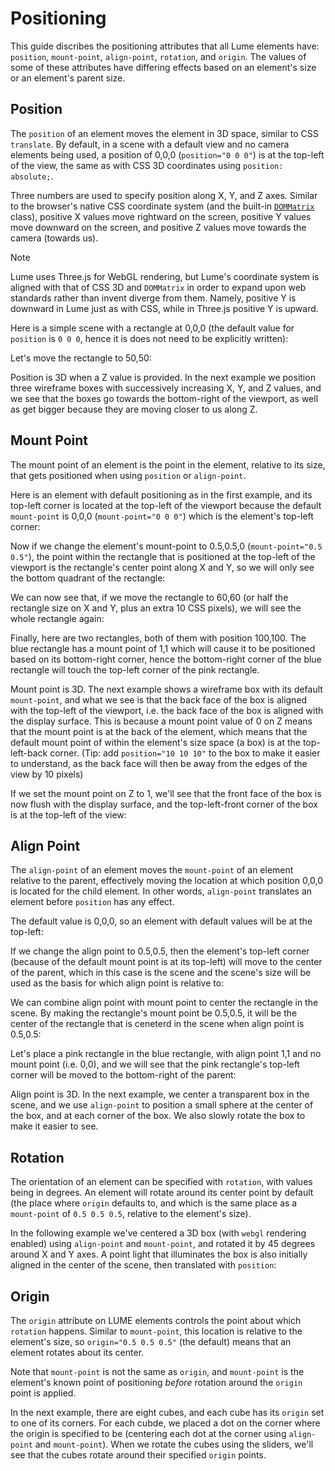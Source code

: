 # Positioning

This guide discribes the positioning attributes that all Lume elements have:
`position`, `mount-point`, `align-point`, `rotation`, and `origin`. The values
of some of these attributes have differing effects based on an element's size or
an element's parent size.

## Position

The `position` of an element moves the element in 3D space, similar to CSS
`translate`. By default, in a scene with a default view and no camera elements
being used, a position of 0,0,0 (`position="0 0 0"`) is at the top-left of the
view, the same as with CSS 3D coordinates using `position: absolute;`.

Three numbers are used to specify position along X, Y, and Z axes. Similar to
the browser's native CSS coordinate system (and the built-in
[`DOMMatrix`](https://developer.mozilla.org/en-US/docs/Web/API/DOMMatrix)
class), positive X values move rightward on the screen, positive Y values move
downward on the screen, and positive Z values move towards the camera (towards
us).

> [!NOTE]
> Lume uses Three.js for WebGL rendering, but Lume's coordinate system is
> aligned with that of CSS 3D and `DOMMatrix` in order to expand upon web
> standards rather than invent diverge from them. Namely, positive Y is downward
> in Lume just as with CSS, while in Three.js positive Y is upward.

Here is a simple scene with a rectangle at 0,0,0 (the default value for
`position` is `0 0 0`, hence it is does not need to be explicitly written):

<live-code>
<template>
  <base href="${host}" />
  <script src="./importmap.js"></script>
  <script>import('lume')</script>

  <style> html, body {height: 100%; margin: 0} </style>

  <lume-scene>
    <lume-element3d size="100 100" style="background: blue;"></lume-element3d>
  </lume-scene>
</template>
</live-code>

Let's move the rectangle to 50,50:

<live-code>
<template>
  <base href="${host}" />
  <script src="./importmap.js"></script>
  <script>import('lume')</script>

  <style> html, body {height: 100%; margin: 0} </style>

  <lume-scene>
    <lume-element3d size="100 100" position="50 50" style="background: blue;"></lume-element3d>
  </lume-scene>
</template>
</live-code>

Position is 3D when a Z value is provided. In the next example we position three
wireframe boxes with successively increasing X, Y, and Z values, and we see that the boxes
go towards the bottom-right of the viewport, as well as get bigger because they
are moving closer to us along Z.

<live-code>
<template>
  <base href="${host}" />
  <script src="./importmap.js"></script>
  <script>import('lume')</script>

  <style> html, body {height: 100%; margin: 0} </style>

  <lume-scene webgl>
    <lume-box size="50 50 50" position="50 50 50" has="basic-material" color="blue" wireframe></lume-box>
    <lume-box size="50 50 50" position="200 100 250" has="basic-material" color="blue" wireframe></lume-box>
    <lume-box size="50 50 50" position="300 150 450" has="basic-material" color="blue" wireframe></lume-box>
  </lume-scene>
</template>
</live-code>

## Mount Point

The mount point of an element is the point in the element, relative to its size, that gets positioned
when using `position` or `align-point`.

Here is an element with default positioning as in the first example, and its
top-left corner is located at the top-left of the viewport because the default
`mount-point` is 0,0,0 (`mount-point="0 0 0"`) which is the element's top-left corner:

<live-code>
<template>
  <base href="${host}" />
  <script src="./importmap.js"></script>
  <script>import('lume')</script>

  <style> html, body {height: 100%; margin: 0} </style>

  <lume-scene>
    <lume-element3d size="100 100" style="background: blue;"></lume-element3d>
  </lume-scene>
</template>
</live-code>

Now if we change the element's mount-point to 0.5,0.5,0 (`mount-point="0.5
0.5"`), the point within the rectangle that is positioned at the top-left of the
viewport is the rectangle's center point along X and Y, so we will only see the
bottom quadrant of the rectangle:

<live-code>
<template>
  <base href="${host}" />
  <script src="./importmap.js"></script>
  <script>import('lume')</script>

  <style> html, body {height: 100%; margin: 0} </style>

  <lume-scene>
    <lume-element3d size="100 100" mount-point="0.5 0.5" style="background: blue;"></lume-element3d>
  </lume-scene>
</template>
</live-code>

We can now see that, if we move the rectangle to 60,60 (or half the rectangle
size on X and Y, plus an extra 10 CSS pixels), we will see the whole rectangle
again:

<live-code>
<template>
  <base href="${host}" />
  <script src="./importmap.js"></script>
  <script>import('lume')</script>

  <style> html, body {height: 100%; margin: 0} </style>

  <lume-scene>
    <lume-element3d size="100 100" position="60 60" mount-point="0.5 0.5" style="background: blue;"></lume-element3d>
  </lume-scene>
</template>
</live-code>

Finally, here are two rectangles, both of them with position 100,100. The blue
rectangle has a mount point of 1,1 which will cause it to be positioned based on
its bottom-right corner, hence the bottom-right corner of the blue rectangle
will touch the top-left corner of the pink rectangle.

<live-code>
<template>
  <base href="${host}" />
  <script src="./importmap.js"></script>
  <script>import('lume')</script>

  <style> html, body {height: 100%; margin: 0} </style>

  <lume-scene>
    <lume-element3d size="100 100" position="100 100" mount-point="1 1" style="background: blue;"></lume-element3d>
    <lume-element3d size="100 100" position="100 100" mount-point="0 0" style="background: deeppink;"></lume-element3d>
  </lume-scene>
</template>
</live-code>

Mount point is 3D. The next example shows a wireframe box with its default
`mount-point`, and what we see is that the back face of the box is aligned with
the top-left of the viewport, i.e. the back face of the box is aligned with the
display surface. This is because a mount point value of 0 on Z means that the
mount point is at the back of the element, which means that the default mount
point of within the element's size space (a box) is at the top-left-back corner.
(Tip: add `position="10 10 10"` to the box to make it easier to understand, as the
back face will then be away from the edges of the view by 10 pixels)

<live-code>
<template>
  <base href="${host}" />
  <script src="./importmap.js"></script>
  <script>import('lume')</script>

  <style> html, body {height: 100%; margin: 0} </style>

  <lume-scene webgl>
    <lume-box size="100 100 100" has="basic-material" color="blue" wireframe></lume-box>
  </lume-scene>
</template>
</live-code>

If we set the mount point on Z to 1, we'll see that the front face of the box is
now flush with the display surface, and the top-left-front corner of the box is
at the top-left of the view:

<live-code>
<template>
  <base href="${host}" />
  <script src="./importmap.js"></script>
  <script>import('lume')</script>

  <style> html, body {height: 100%; margin: 0} </style>

  <lume-scene webgl>
    <lume-box size="100 100 100" mount-point="0 0 1" has="basic-material" color="blue" wireframe></lume-box>
  </lume-scene>
</template>
</live-code>

## Align Point

The `align-point` of an element moves the `mount-point` of an element relative
to the parent, effectively moving the location at which position 0,0,0 is
located for the child element. In other words, `align-point` translates an
element before `position` has any effect.

The default value is 0,0,0, so an element with default values will be at the top-left:

<live-code>
<template>
  <base href="${host}" />
  <script src="./importmap.js"></script>
  <script>import('lume')</script>

  <style> html, body {height: 100%; margin: 0} </style>

  <lume-scene>
    <lume-element3d size="100 100" style="background: blue;"></lume-element3d>
  </lume-scene>
</template>
</live-code>

If we change the align point to 0.5,0.5, then the element's top-left corner
(because of the default mount point is at its top-left) will move to the center
of the parent, which in this case is the scene and the scene's size will be used
as the basis for which align point is relative to:

<live-code>
<template>
  <base href="${host}" />
  <script src="./importmap.js"></script>
  <script>import('lume')</script>

  <style> html, body {height: 100%; margin: 0} </style>

  <lume-scene>
    <lume-element3d size="100 100" align-point="0.5 0.5" style="background: blue;"></lume-element3d>
  </lume-scene>
</template>
</live-code>

We can combine align point with mount point to center the rectangle in the
scene. By making the rectangle's mount point be 0.5,0.5, it will be the center
of the rectangle that is ceneterd in the scene when align point is 0.5,0.5:

<live-code>
<template>
  <base href="${host}" />
  <script src="./importmap.js"></script>
  <script>import('lume')</script>

  <style> html, body {height: 100%; margin: 0} </style>

  <lume-scene>
    <lume-element3d size="100 100" align-point="0.5 0.5" mount-point="0.5 0.5" style="background: blue;"></lume-element3d>
  </lume-scene>
</template>
</live-code>

Let's place a pink rectangle in the blue rectangle, with align point 1,1 and
no mount point (i.e. 0,0), and we will see that the pink rectangle's top-left corner
will be moved to the bottom-right of the parent:

<live-code>
<template>
  <base href="${host}" />
  <script src="./importmap.js"></script>
  <script>import('lume')</script>

  <style> html, body {height: 100%; margin: 0} </style>

  <lume-scene>
    <lume-element3d size="100 100" align-point="0.5 0.5" mount-point="0.5 0.5" style="background: blue;">
      <lume-element3d size="100 100" align-point="0.5 0.5" style="background: deeppink;"></lume-element3d>
    </lume-element3d>
  </lume-scene>
</template>
</live-code>

Align point is 3D. In the next example, we center a transparent box in the
scene, and we use `align-point` to position a small sphere at the center of the
box, and at each corner of the box. We also slowly rotate the box to make
it easier to see.

<live-code>
<template>
  <base href="${host}" /><script src="./importmap.js"></script>

  <style>
    html, body {height: 100%; margin: 0}
  </style>

  <lume-scene webgl>
    <lume-ambient-light intensity="0.3"></lume-ambient-light>
    <lume-point-light align-point="0.5 0.5" position="250 250 250" intensity="1000"></lume-point-light>
    <lume-box id="myBox" size="100 100 100" align-point="0.5 0.5" mount-point="0.5 0.5 0.5" rotation="45 45 0" color="deeppink" opacity="0.85" sidedness="double" cast-shadow="false">
      <lume-sphere size="10 10 10" mount-point="0.5 0.5 0.5" color="blue" align-point="0.5 0.5 0.5"></lume-sphere>
      <lume-sphere size="10 10 10" mount-point="0.5 0.5 0.5" color="blue" align-point="0 0 0"></lume-sphere>
      <lume-sphere size="10 10 10" mount-point="0.5 0.5 0.5" color="blue" align-point="1 0 0"></lume-sphere>
      <lume-sphere size="10 10 10" mount-point="0.5 0.5 0.5" color="blue" align-point="0 1 0"></lume-sphere>
      <lume-sphere size="10 10 10" mount-point="0.5 0.5 0.5" color="blue" align-point="0 0 1"></lume-sphere>
      <lume-sphere size="10 10 10" mount-point="0.5 0.5 0.5" color="blue" align-point="0 1 1"></lume-sphere>
      <lume-sphere size="10 10 10" mount-point="0.5 0.5 0.5" color="blue" align-point="1 0 1"></lume-sphere>
      <lume-sphere size="10 10 10" mount-point="0.5 0.5 0.5" color="blue" align-point="1 1 0"></lume-sphere>
      <lume-sphere size="10 10 10" mount-point="0.5 0.5 0.5" color="blue" align-point="1 1 1"></lume-sphere>
    </lume-box>
  </lume-scene>

  <script type="module">
    import 'lume'
    requestAnimationFrame(function loop() {
      myBox.rotation.y += 0.5
      myBox.rotation.x += 0.2
      requestAnimationFrame(loop)
    })
  </script>
</template>
</live-code>

## Rotation

The orientation of an element can be specified with `rotation`, with values
being in degrees. An element will rotate around its center point by default (the
place where `origin` defaults to, and which is the same place as a `mount-point`
of `0.5 0.5 0.5`, relative to the element's size).

In the following example we've centered a 3D box (with `webgl` rendering enabled) using
`align-point` and `mount-point`, and rotated it by 45 degrees around X and Y
axes. A point light that illuminates the box is also initially aligned in the center
of the scene, then translated with `position`:

<live-code>
<template>
  <base href="${host}" /><script src="./importmap.js"></script>

  <style>
    html, body {height: 100%; margin: 0}
  </style>

  <lume-scene webgl>
    <lume-ambient-light intensity="0.3"></lume-ambient-light>
    <lume-point-light align-point="0.5 0.5" position="250 250 250" intensity="1000"></lume-point-light>
    <lume-box size="100 100 100" align-point="0.5 0.5" mount-point="0.5 0.5 0.5" rotation="45 45 0" color="#fc8eac"></lume-box>
  </lume-scene>

  <script type="module">
    import 'lume'
  </script>
</template>
</live-code>

## Origin

The `origin` attribute on LUME elements controls the point about which
`rotation` happens. Similar to `mount-point`, this location is relative to the
element's size, so `origin="0.5 0.5 0.5"` (the default) means that an element
rotates about its center.

Note that `mount-point` is not the same as `origin`, and `mount-point` is the
element's known point of positioning _before_ rotation around the `origin` point
is applied.

In the next example, there are eight cubes, and each cube has its `origin` set
to one of its corners. For each cubde, we placed a dot on the corner where the
origin is specified to be (centering each dot at the corner using `align-point`
and `mount-point`). When we rotate the cubes using the sliders, we'll see that
the cubes rotate around their specified `origin` points.

<live-code src="./origin.html"></live-code>
